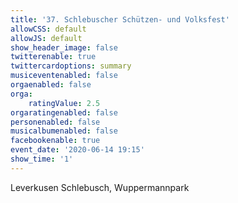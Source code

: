 ```yaml
---
title: '37. Schlebuscher Schützen- und Volksfest'
allowCSS: default
allowJS: default
show_header_image: false
twitterenable: true
twittercardoptions: summary
musiceventenabled: false
orgaenabled: false
orga:
    ratingValue: 2.5
orgaratingenabled: false
personenabled: false
musicalbumenabled: false
facebookenable: true
event_date: '2020-06-14 19:15'
show_time: '1'
---
```


Leverkusen Schlebusch, Wuppermannpark
